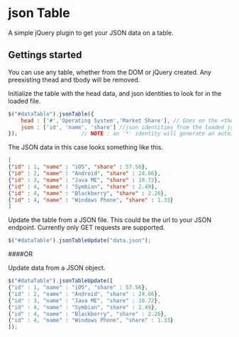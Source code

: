json Table
=========

A simple jQuery plugin to get your JSON data on a table.

Gettings started
----------------
You can use any table, whether from the DOM or jQuery created. Any preexisting thead and tbody will be removed.

Initialize the table with the head data, and json identities to look for in the loaded file.
```javascript
$("#dataTable").jsonTable({
	head : ['#','Operating System','Market Share'], // Goes on the <thead>
	json : ['id', 'name', 'share'] //json identities from the loaded json object
});				       // NOTE : an '*' identity will generate an autoincremented column
```

The JSON data in this case looks something like this.
```json
[
{"id" : 1, "name" : "iOS", "share" : 57.56},
{"id" : 2, "name" : "Android", "share" : 24.66},
{"id" : 3, "name" : "Java ME", "share" : 10.72},
{"id" : 4, "name" : "Symbian", "share" : 2.49},
{"id" : 4, "name" : "Blackberry", "share" : 2.26},
{"id" : 4, "name" : "Windows Phone", "share" : 1.33}
]
```

Update the table from a JSON file. This could be the url to your JSON endpoint. Currently only GET requests are supported.
```javascript
$("#dataTable").jsonTableUpdate("data.json");
```

####OR

Update data from a JSON object.
```javascript
$("#dataTable").jsonTableUpdate([
{"id" : 1, "name" : "iOS", "share" : 57.56},
{"id" : 2, "name" : "Android", "share" : 24.66},
{"id" : 3, "name" : "Java ME", "share" : 10.72},
{"id" : 4, "name" : "Symbian", "share" : 2.49},
{"id" : 4, "name" : "Blackberry", "share" : 2.26},
{"id" : 4, "name" : "Windows Phone", "share" : 1.33}
]);
```
